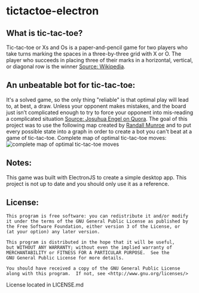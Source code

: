# tictactoe-electron
## What is tic-tac-toe?
Tic-tac-toe or Xs and Os is a  paper-and-pencil game for two players who take turns marking the spaces in a three-by-three grid with X or O. The player who succeeds in placing three of their marks in a horizontal, vertical, or diagonal row is the winner [Source: Wikipedia](https://en.wikipedia.org/wiki/Tic-tac-toe).  
## An unbeatable bot for tic-tac-toe:
It's a solved game, so the only thing "reliable" is that optimal play will lead to, at best, a draw. Unless your opponent makes mistakes, and the board just isn’t complicated enough to try to force your opponent into mis-reading a complicated situation [Source: Josuhua Engel on Quora](https://www.quora.com/What-is-the-most-reliable-strategy-for-winning-at-Tic-Tac-Toe-once-your-adversary-has-claimed-the-center-square/answer/Joshua-Engel).
The goal of this project was to use the following map created by [Randall Munroe](https://xkcd.com/832/) and to put every possible state into a graph in order to create a bot you can't beat at a game of tic-tac-toe.
Complete map of optimal tic-tac-toe moves:
![complete map of optimal tic-tac-toe moves](https://imgs.xkcd.com/comics/tic_tac_toe.png)
## Notes:
This game was built with ElectronJS to create a simple desktop app.
This project is not up to date and you should only use it as a reference.
## License:
```
This program is free software: you can redistribute it and/or modify
it under the terms of the GNU General Public License as published by
the Free Software Foundation, either version 3 of the License, or
(at your option) any later version.

This program is distributed in the hope that it will be useful,
but WITHOUT ANY WARRANTY; without even the implied warranty of
MERCHANTABILITY or FITNESS FOR A PARTICULAR PURPOSE.  See the
GNU General Public License for more details.

You should have received a copy of the GNU General Public License
along with this program.  If not, see <http://www.gnu.org/licenses/>
```
License located in LICENSE.md 

